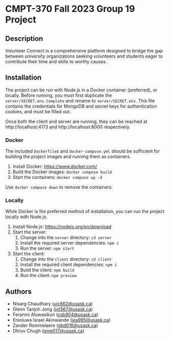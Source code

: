 # CMPT-370 Fall 2023 Group 19 Project

## Description

Volunteer Connect is a comprehensive platform designed to bridge the gap between university organizations seeking volunteers and students eager to contribute their time and skills to worthy causes.

## Installation

The project can be run with Node.js in a Docker container (preferred), or locally. Before running, you must first duplicate the `server/SECRET.env.template` and rename to `server/SECRET.env`. This file contains the credentials for MongoDB and secret keys for authentication cookies, and must be filled out.

Once both the client and server are running, they can be reached at http://localhost:4173 and http://localhost:8000 respectively.

### Docker

The included `Dockerfile`s and `docker-compose.yml` should be sufficient for building the project images and running them as containers.

1. Install Docker: https://www.docker.com/
1. Build the Docker images: `docker compose build`
1. Start the containers: `docker compose up -d`

Use `docker compose down` to remove the containers.

### Locally

While Docker is the preferred method of installation, you can run the project locally with Node.js.

1. Install Node.js: https://nodejs.org/en/download
1. Start the server:
    1. Change into the `server` directory: `cd server`
    1. Install the required server dependencies: `npm i`
    1. Run the server: `npm start`
1. Start the client:
    1. Change into the `client` directory: `cd client`
    1. Install the required client dependencies: `npm i`
    1. Build the client: `npm build`
    1. Run the client: `npm preview`

## Authors

-   Nisarg Chaudhary (ujc862@usask.ca)​
-   Glenn Tanjoh Jong (jot567@usask.ca)​
-   Feranmi Aluwasikun (csb904@usask.ca)​
-   Enioluwa Israel Akinwande (iea995@usask.ca)​
-   Zander Rommelaere (gbd016@usask.ca)​
-   Dhruv Chugh (qme017@usask.ca)​
